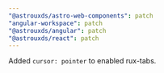 ```yaml
---
"@astrouxds/astro-web-components": patch
"angular-workspace": patch
"@astrouxds/angular": patch
"@astrouxds/react": patch
---
```


Added `cursor: pointer` to enabled rux-tabs.
